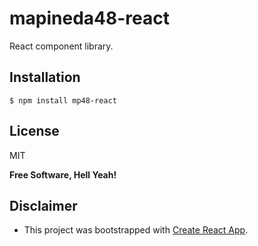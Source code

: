 # mapineda48-react

React component library.

## Installation

`$ npm install mp48-react`

## License

MIT

**Free Software, Hell Yeah!**

## Disclaimer

- This project was bootstrapped with [Create React App](https://github.com/facebook/create-react-app).

